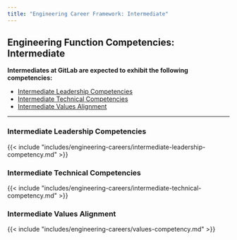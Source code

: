 ```yaml
---
title: "Engineering Career Framework: Intermediate"
---
```


## Engineering Function Competencies: Intermediate

**Intermediates at GitLab are expected to exhibit the following competencies:**

- [Intermediate Leadership Competencies](#intermediate-leadership-competencies)
- [Intermediate Technical Competencies](#intermediate-technical-competencies)
- [Intermediate Values Alignment](#intermediate-values-alignment)

---

### Intermediate Leadership Competencies

{{< include "includes/engineering-careers/intermediate-leadership-competency.md" >}}
  
### Intermediate Technical Competencies

{{< include "includes/engineering-careers/intermediate-technical-competency.md" >}}

### Intermediate Values Alignment

{{< include "includes/engineering-careers/values-competency.md" >}}
